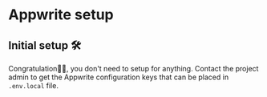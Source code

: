 # Appwrite setup

## Initial setup 🛠️

<!-- 1.  Creating an account on [Appwrite Cloud](https://cloud.appwrite.io/).

1.  Create a new project with any name you want and choose web as a platform

1.  Go to Appwrite Cloud and copy Your Project Id, Database Id, Collection's Id, Storage ID and Function's ID and paste it in the `.env` file. -->

Congratulation🎉🚀, you don't need to setup for anything. Contact the project admin to get the Appwrite configuration keys that can be placed in `.env.local` file.